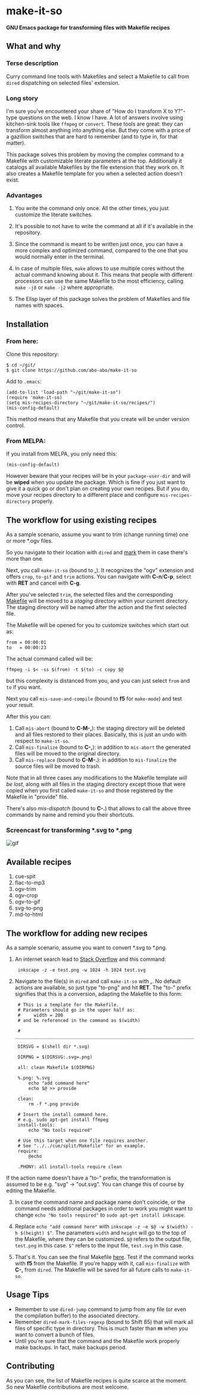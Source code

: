 # make-it-so

**GNU Emacs package for transforming files with Makefile recipes**

## What and why

### Terse description

Curry command line tools with Makefiles and select a Makefile to call
from `dired` dispatching on selected files' extension.

### Long story

I'm sure you've encountered your share of "How do I transform X to
Y?"-type questions on the web. I know I have. A lot of answers involve
using kitchen-sink tools like `ffmpeg` or `convert`. These tools are
great: they can transform almost anything into anything else.  But
they come with a price of a gazillion switches that are hard to
remember (and to type in, for that matter).

This package solves this problem by moving the complex command to a
Makefile with customizable literate parameters at the top.
Additionally it catalogs all available Makefiles by the file extension
that they work on.
It also creates a Makefile template for you when a selected action
doesn't exist.

### Advantages

1. You write the command only once. All the other times, you just
   customize the literate switches.

2. It's possible to not have to write the command at all if it's
   available in the repository.

3. Since the command is meant to be written just once, you can have a
   more complex and optimized command, compared to the one that you
   would normally enter in the terminal.

4. In case of multiple files, `make` allows to use multiple cores
   without the actual command knowing about it. This means that people
   with different processors can use the same Makefile to the most
   efficiency, calling `make -j8` or `make -j2` where appropriate.

5. The Elisp layer of this package solves the problem of Makefiles
   and file names with spaces.

## Installation

### From here:

Clone this repository:

    $ cd ~/git/
    $ git clone https://github.com/abo-abo/make-it-so

Add to `.emacs`:

    (add-to-list 'load-path "~/git/make-it-so")
    (require 'make-it-so)
    (setq mis-recipes-directory "~/git/make-it-so/recipes/")
    (mis-config-default)

This method means that any Makefile that you create will be under
version control.

### From MELPA:

If you install from MELPA, you only need this:

    (mis-config-default)

However beware that your recipes will be in your `package-user-dir`
and will be **wiped** when you update the package.  Which is fine if
you just want to give it a quick go or don't plan on creating your own
recipes. But if you do, move your recipes directory to a different place
and configure `mis-recipes-directory` properly.

## The workflow for using existing recipes

As a sample scenario, assume you want to trim (change running time)
one or more *.ogv files.

So you navigate to their location with `dired` and [mark][dired-mark]
them in case there's more than one.

Next, you call `make-it-so` (bound to **,**). It recognizes the "ogv"
extension and offers `crop`, `to-gif` and `trim` actions. You can
navigate with **C-n**/**C-p**, select with **RET** and cancel with **C-g**.

After you've selected `trim`, the selected files and the corresponding
[Makefile][trim-makefile] will be moved to a *staging* directory within
your current directory. The staging directory will be named after the
action and the first selected file.

The Makefile will be opened for you to customize switches which start out as:

    from = 00:00:01
    to   = 00:00:23

The actual command called will be:

    ffmpeg -i $< -ss $(from) -t $(to) -c copy $@

but this complexity is distanced from you, and you can just select
`from` and `to` if you want.

Next you call `mis-save-and-compile` (bound to **f5** for `make-mode`)
and test your result.

After this you can:

1. Call `mis-abort` (bound to **C-M-,**): the staging directory will be deleted and all
   files restored to their places. Basically, this is just an undo
   with respect to `make-it-so`.
2. Call `mis-finalize` (bound to **C-,**): in addition to `mis-abort` the generated files will be
   moved to the original directory.
3. Call `mis-replace` (bound to **C-M-.**): in addition to `mis-finalize` the source files will be
   moved to trash.

Note that in all three cases any modifications to the Makefile
template *will be lost*, along with all files in the staging directory
except those that were copied when you first called `make-it-so` and
those registered by the Makefile in "provide" file.

There's also *mis-dispatch* (bound to **C-.**) that allows to call the
above three commands by name and remind you their shortcuts.

### Screencast for transforming *.svg to *.png

![gif][svg-png]

## Available recipes

1. cue-spit
2. flac-to-mp3
3. ogv-trim
4. ogv-crop
5. ogv-to-gif
6. svg-to-png
7. md-to-html

## The workflow for adding new recipes

As a sample scenario, assume you want to convert *.svg to *.png.

1. An internet search lead to [Stack Overflow][stack] and this command:

        inkscape -z -e test.png -w 1024 -h 1024 test.svg

2. Navigate to the file(s) in `dired` and call `make-it-so` with **,**.
No default actions are available, so just type "to-png" and hit **RET**.
The "to-" prefix signifies that this is a conversion, adapting the Makefile to this form:

        # This is a template for the Makefile.
        # Parameters should go in the upper half as:
        #     width = 200
        # and be referenced in the command as $(width)

        # ______________________________________________________________________________

        DIRSVG = $(shell dir *.svg)

        DIRPNG = $(DIRSVG:.svg=.png)

        all: clean Makefile $(DIRPNG)

        %.png: %.svg
        	echo "add command here"
            echo $@ >> provide

        clean:
        	rm -f *.png provide

        # Insert the install command here.
        # e.g. sudo apt-get install ffmpeg
        install-tools:
        	echo "No tools required"

        # Use this target when one file requires another.
        # See "../../cue/split/Makefile" for an example.
        require:
        	@echo

        .PHONY: all install-tools require clean

If the action name doesn't have a "to-" prefix, the transformation is assumed to be
e.g. "svg" -> "out.svg". You can change this of course by editing the Makefile.

3. In case the command name and package name don't coincide, or the
command needs additional packages in order to work you might want to
change `echo "No tools required"` to `sudo apt-get install inkscape`.

4. Replace `echo "add command here"` with `inkscape -z -e $@ -w $(width) -h $(height) $^`.
The parameters `width` and `height` will go to the top of the Makefile, where they
can be customized. `$@` refers to the output file, `test.png` in this case.
`$^` refers to the input file, `test.svg` in this case.

5. That's it. You can see the final Makefile [here][to-png-makefile].
Test if the command works with **f5** from the Makefile.  If you're
happy with it, call `mis-finalize` with **C-,** from `dired`.  The
Makefile will be saved for all future calls to `make-it-so`.

## Usage Tips

- Remember to use `dired-jump` command to jump from any file (or even
  the compilation buffer) to the associated directory.
- Remember `dired-mark-files-regexp` (bound to Shift 85) that will mark all files
  of specific type in directory. This is much faster than **m** when you want
  to convert a bunch of files.
- Until you're sure that the command and the Makefile work properly
  make backups. In fact, make backups period.

## Contributing

As you can see, the list of Makefile recipes is quite scarce at the
moment.  So new Makefile contributions are most welcome.

[dired-mark]: https://www.gnu.org/software/emacs/manual/html_node/emacs/Marks-vs-Flags.html#Marks-vs-Flags
[trim-makefile]: https://raw.githubusercontent.com/abo-abo/make-it-so/master/recipes/ogv/trim/Makefile
[to-png-makefile]: https://raw.githubusercontent.com/abo-abo/make-it-so/master/recipes/svg/to-png/Makefile
[stack]: http://stackoverflow.com/questions/9853325/how-to-convert-a-svg-to-a-png-with-image-magick
[svg-png]: https://raw.githubusercontent.com/abo-abo/make-it-so/gh-pages/svg-png.gif
